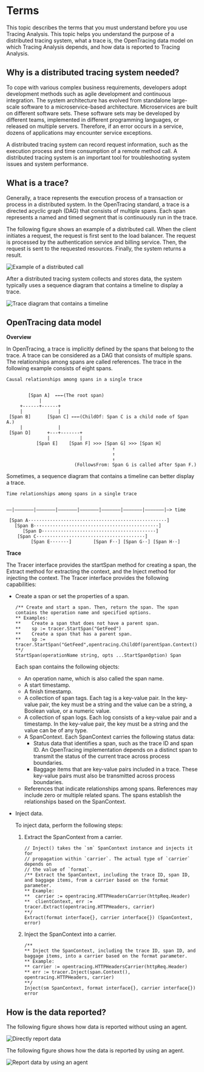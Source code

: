 # Terms

This topic describes the terms that you must understand before you use Tracing Analysis. This topic helps you understand the purpose of a distributed tracing system, what a trace is, the OpenTracing data model on which Tracing Analysis depends, and how data is reported to Tracing Analysis.

## Why is a distributed tracing system needed?

To cope with various complex business requirements, developers adopt development methods such as agile development and continuous integration. The system architecture has evolved from standalone large-scale software to a microservice-based architecture. Microservices are built on different software sets. These software sets may be developed by different teams, implemented in different programming languages, or released on multiple servers. Therefore, if an error occurs in a service, dozens of applications may encounter service exceptions.

A distributed tracing system can record request information, such as the execution process and time consumption of a remote method call. A distributed tracing system is an important tool for troubleshooting system issues and system performance.

## What is a trace?

Generally, a trace represents the execution process of a transaction or process in a distributed system. In the OpenTracing standard, a trace is a directed acyclic graph \(DAG\) that consists of multiple spans. Each span represents a named and timed segment that is continuously run in the trace.

The following figure shows an example of a distributed call. When the client initiates a request, the request is first sent to the load balancer. The request is processed by the authentication service and billing service. Then, the request is sent to the requested resources. Finally, the system returns a result.

![](http://aliware-images.oss-cn-hangzhou.aliyuncs.com/arms/xtrace_dg_distributed_call.png "Example of a distributed call")

After a distributed tracing system collects and stores data, the system typically uses a sequence diagram that contains a timeline to display a trace.

![](http://aliware-images.oss-cn-hangzhou.aliyuncs.com/arms/xtrace_dg_trace_graph.png "Trace diagram that contains a timeline")

## OpenTracing data model

**Overview**

In OpenTracing, a trace is implicitly defined by the spans that belong to the trace. A trace can be considered as a DAG that consists of multiple spans. The relationships among spans are called references. The trace in the following example consists of eight spans.

```
Causal relationships among spans in a single trace


        [Span A]  ←←←(The root span)
            |
     +------+------+
     |             |
 [Span B]      [Span C] ←←←(ChildOf: Span C is a child node of Span A.)
     |             |
 [Span D]      +---+-------+
               |           |
           [Span E]    [Span F] >>> [Span G] >>> [Span H]
                                       ↑
                                       ↑
                                       ↑
                         (FollowsFrom: Span G is called after Span F.)
```

Sometimes, a sequence diagram that contains a timeline can better display a trace.

```
Time relationships among spans in a single trace


––|–––––––|–––––––|–––––––|–––––––|–––––––|–––––––|–––––––|–> time

 [Span A···················································]
   [Span B··············································]
      [Span D··········································]
    [Span C········································]
         [Span E·······]        [Span F··] [Span G··] [Span H··]
```

**Trace**

The Tracer interface provides the startSpan method for creating a span, the Extract method for extracting the context, and the Inject method for injecting the context. The Tracer interface provides the following capabilities:

-   Create a span or set the properties of a span.

    ```
    /** Create and start a span. Then, return the span. The span contains the operation name and specified options.
    ** Examples: 
    **    Create a span that does not have a parent span.
    **    sp := tracer.StartSpan("GetFeed")
    **    Create a span that has a parent span.
    **    sp := tracer.StartSpan("GetFeed",opentracing.ChildOf(parentSpan.Context()))
    **/
    StartSpan(operationName string, opts ...StartSpanOption) Span
    ```

    Each span contains the following objects:

    -   An operation name, which is also called the span name.
    -   A start timestamp.
    -   A finish timestamp.
    -   A collection of span tags. Each tag is a key-value pair. In the key-value pair, the key must be a string and the value can be a string, a Boolean value, or a numeric value.
    -   A collection of span logs. Each log consists of a key-value pair and a timestamp. In the key-value pair, the key must be a string and the value can be of any type.
    -   A SpanContext. Each SpanContext carries the following status data:
        -   Status data that identifies a span, such as the trace ID and span ID. An OpenTracing implementation depends on a distinct span to transmit the status of the current trace across process boundaries.
        -   Baggage items that are key-value pairs included in a trace. These key-value pairs must also be transmitted across process boundaries.
    -   References that indicate relationships among spans. References may include zero or multiple related spans. The spans establish the relationships based on the SpanContext.
-   Inject data.

    To inject data, perform the following steps:

    1.  Extract the SpanContext from a carrier.

        ```
        // Inject() takes the `sm` SpanContext instance and injects it for
        // propagation within `carrier`. The actual type of `carrier` depends on
        // the value of `format`.
        /** Extract the SpanContext, including the trace ID, span ID, and baggage items, from a carrier based on the format parameter.
        ** Example: 
        **  carrier := opentracing.HTTPHeadersCarrier(httpReq.Header)
        **  clientContext, err := tracer.Extract(opentracing.HTTPHeaders, carrier)
        **/
        Extract(format interface{}, carrier interface{}) (SpanContext, error)
        ```

    2.  Inject the SpanContext into a carrier.

        ```
        /**
        ** Inject the SpanContext, including the trace ID, span ID, and baggage items, into a carrier based on the format parameter.
        ** Example: 
        ** carrier := opentracing.HTTPHeadersCarrier(httpReq.Header)
        ** err := tracer.Inject(span.Context(), opentracing.HTTPHeaders, carrier)
        **/
        Inject(sm SpanContext, format interface{}, carrier interface{}) error
        ```


## How is the data reported?

The following figure shows how data is reported without using an agent.

![](http://aliware-images.oss-cn-hangzhou.aliyuncs.com/arms/xtrace_dg_report_direct.png "Directly report data")

The following figure shows how the data is reported by using an agent.

![](http://aliware-images.oss-cn-hangzhou.aliyuncs.com/arms/xtrace_dg_report_by_agent.png "Report data by using an agent")

